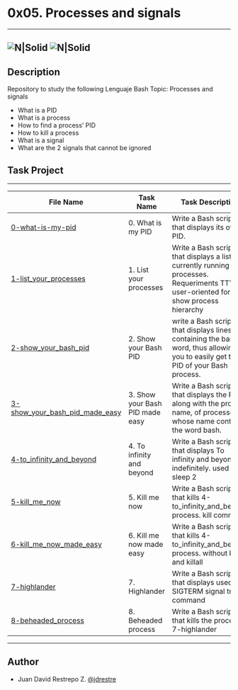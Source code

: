 # 0x05. Processes and signals
---
![N|Solid](https://www.holbertonschool.com/holberton-logo.png) ![N|Solid](https://intranet.hbtn.io/assets/holberton-logo-coral-27055cb2f875eb10bf3b3942e52a24581bc0667695bdc856d4f08b469b678000.png)
---

## Description
Repository to study the following Lenguaje Bash Topic: Processes and signals

- What is a PID
- What is a process
- How to find a process’ PID
- How to kill a process
- What is a signal
- What are the 2 signals that cannot be ignored

## Task Project
---
File Name|Task Name|Task Description
---|---|---
[0-what-is-my-pid](https://github.com/jdrestre/holberton-system_engineering-devops/blob/master/0x05-processes_and_signals/0-what-is-my-pid)|0. What is my PID|Write a Bash script that displays its own PID.
[1-list_your_processes](https://github.com/jdrestre/holberton-system_engineering-devops/blob/master/0x05-processes_and_signals/1-list_your_processes)|1. List your processes|Write a Bash script that displays a list of currently running processes. Requeriments TTY user-oriented format, show process hierarchy
[2-show_your_bash_pid](https://github.com/jdrestre/holberton-system_engineering-devops/blob/master/0x05-processes_and_signals/2-show_your_bash_pid)|2. Show your Bash PID|write a Bash script that displays lines containing the bash word, thus allowing you to easily get the PID of your Bash process.
[3-show_your_bash_pid_made_easy](https://github.com/jdrestre/holberton-system_engineering-devops/blob/master/0x05-processes_and_signals/3-show_your_bash_pid_made_easy)|3. Show your Bash PID made easy|Write a Bash script that displays the PID, along with the process name, of processes whose name contain the word bash.
[4-to_infinity_and_beyond](https://github.com/jdrestre/holberton-system_engineering-devops/blob/master/0x05-processes_and_signals/4-to_infinity_and_beyond)|4. To infinity and beyond|Write a Bash script that displays To infinity and beyond indefinitely. used sleep 2
[5-kill_me_now](https://github.com/jdrestre/holberton-system_engineering-devops/blob/master/0x05-processes_and_signals/5-kill_me_now)|5. Kill me now|Write a Bash script that kills 4-to_infinity_and_beyond process. kill command
[6-kill_me_now_made_easy](https://github.com/jdrestre/holberton-system_engineering-devops/blob/master/0x05-processes_and_signals/6-kill_me_now_made_easy)|6. Kill me now made easy|Write a Bash script that kills 4-to_infinity_and_beyond process. without kill and killall
[7-highlander](https://github.com/jdrestre/holberton-system_engineering-devops/blob/master/0x05-processes_and_signals/7-highlander)|7. Highlander|Write a Bash script that displays used SIGTERM signal trap command
[8-beheaded_process](https://github.com/jdrestre/holberton-system_engineering-devops/blob/master/0x05-processes_and_signals/8-beheaded_process)|8. Beheaded process|Write a Bash script that kills the process 7-highlander


---
## Author

- Juan David Restrepo Z. [@jdrestre](https://twitter.com/jdrestre)
